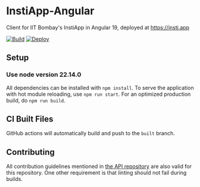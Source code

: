 # InstiApp-Angular

Client for IIT Bombay's InstiApp in Angular 19, deployed at https://insti.app

[![Build](https://github.com/DevCom-IITB/instiapp-angular/workflows/Build/badge.svg)](https://github.com/DevCom-IITB/instiapp-angular/actions)
[![Deploy](https://github.com/DevCom-IITB/instiapp-angular/workflows/Deploy/badge.svg)](https://github.com/DevCom-IITB/instiapp-angular/tree/built)

## Setup

### Use node version 22.14.0

All dependencies can be installed with `npm install`. To serve the application with hot module reloading, use `npm run start`. For an optimized production build, do `npm run build`.

## CI Built Files

GitHub actions will automatically build and push to the `built` branch.

## Contributing

All contribution guidelines mentioned in [the API repository](https://github.com/DevCom-IITB/instiapp-api) are also valid for this repository. One other requirement is that linting should not fail during builds.

